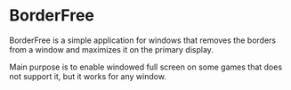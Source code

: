 BorderFree
==========

BorderFree is a simple application for windows that removes the borders from a window and maximizes it on the primary display.

Main purpose is to enable windowed full screen on some games that does not support it, but it works for any window.

